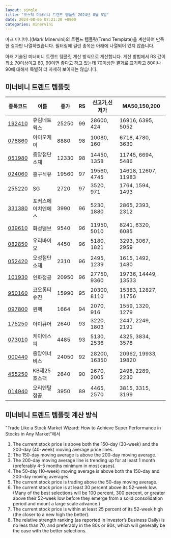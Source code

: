 ```yaml
---
layout: single
title: "코스닥 미너비니 트렌드 템플릿 2024년 8월 5일"
date: 2024-08-05 07:21:20 +0900
categories: minervini
---
```

마크 미니버니(Mark Minervini)의 트렌드 템플릿(Trend Template)을 계산하여 만족한 결과만 나열하였습니다. 필터링에 걸린 종목은 아래에 나열되어 있지 않습니다.

아래 기술된 미너비니 트렌드 템플릿 계산 방식으로 계산합니다. 계산 방법에서 RS 값이 최소 70이상이고 80, 90이면 좋다고 하고 있는데 70이상만 결과로 표기하고 80이나 90에 대해서 특별히 더 자세히 보이지는 않습니다.

## 미너비니 트렌드 템플릿

|종목코드|이름|종가|RS|신고가,신저가|MA50,150,200|
|------|---|---|--|---------|------------|
|[192410](https://finance.daum.net/quotes/A192410)|휴림네트웍스|25250|99|28600, 424|16916, 6395, 5052|
|[078860](https://finance.daum.net/quotes/A078860)|아이오케이|8880|98|10080, 160|6718, 4780, 3630|
|[051980](https://finance.daum.net/quotes/A051980)|중앙첨단소재|12330|98|14450, 1358|11745, 6694, 5486|
|[024060](https://finance.daum.net/quotes/A024060)|흥구석유|19560|97|19560, 4745|14618, 12607, 11983|
|[255220](https://finance.daum.net/quotes/A255220)|SG|2720|97|3520, 971|1764, 1594, 1493|
|[331380](https://finance.daum.net/quotes/A331380)|포커스에이치엔에스|3990|96|5230, 1880|2865, 2393, 2312|
|[039610](https://finance.daum.net/quotes/A039610)|화성밸브|9540|96|11950, 5010|8241, 6320, 6085|
|[082850](https://finance.daum.net/quotes/A082850)|우리바이오|4450|96|5180, 1821|3293, 3067, 2959|
|[052420](https://finance.daum.net/quotes/A052420)|오성첨단소재|2310|96|2495, 1239|1615, 1492, 1480|
|[101930](https://finance.daum.net/quotes/A101930)|인화정공|20950|96|27750, 9360|19736, 14449, 13533|
|[950160](https://finance.daum.net/quotes/A950160)|코오롱티슈진|15990|95|20300, 8110|15383, 12827, 11756|
|[097800](https://finance.daum.net/quotes/A097800)|윈팩|1664|94|2070, 916|1559, 1320, 1279|
|[175250](https://finance.daum.net/quotes/A175250)|아이큐어|2640|93|3220, 1803|2447, 2249, 2191|
|[073010](https://finance.daum.net/quotes/A073010)|케이에스피|4485|93|5130, 2536|4325, 3834, 3578|
|[000440](https://finance.daum.net/quotes/A000440)|중앙에너비스|24050|92|28200, 16350|20962, 19933, 19820|
|[455250](https://finance.daum.net/quotes/A455250)|KB제25호스팩|2640|90|2670, 2005|2498, 2289, 2230|
|[014940](https://finance.daum.net/quotes/A014940)|오리엔탈정공|3950|89|4465, 2570|3815, 3315, 3199|

## 미너비니 트렌드 템플릿 계산 방식

"Trade Like a Stock Market Wizard: How to Achieve Super Performance in Stocks in Any Market"에서

 1. The current stock price is above both the 150-day (30-week) and the 200-day (40-week) moving average price lines.
 1. The 150-day moving average is above the 200-day moving average.
 1. The 200-day moving average line is trending up for at least 1 month (preferably 4–5 months minimum in most cases).
 1. The 50-day (10-week) moving average is above both the 150-day and 200-day moving averages.
 1. The current stock price is trading above the 50-day moving average.
 1. The current stock price is at least 30 percent above its 52-week low. (Many of the best selections will be 100 percent, 300 percent, or greater above their 52-week low before they emerge from a solid consolidation period and mount a large scale advance.)
 1. The current stock price is within at least 25 percent of its 52-week high (the closer to a new high the better).
 1. The relative strength ranking (as reported in Investor’s Business Daily) is no less than 70, and preferably in the 80s or 90s, which will generally be the case with the better selections.
